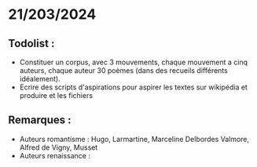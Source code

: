 # 21/203/2024

## Todolist :

- Constituer un corpus, avec 3 mouvements, chaque mouvement a cinq auteurs, chaque auteur 30 poèmes (dans des recueils différents idéalement).
- Ecrire des scripts d'aspirations pour aspirer les textes sur wikipédia et produire et les fichiers

## Remarques :

- Auteurs romantisme : Hugo, Larmartine, Marceline Delbordes Valmore, Alfred de Vigny, Musset
- Auteurs renaissance : 